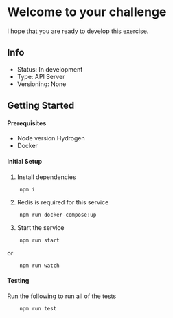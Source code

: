 # Welcome to your challenge

I hope that you are ready to develop this exercise.

## Info
- Status: In development
- Type: API Server
- Versioning: None

## Getting Started

#### Prerequisites
- Node version Hydrogen
- Docker

#### Initial Setup
1. Install dependencies
```
    npm i
```
2. Redis is required for this service
```
    npm run docker-compose:up
```
3. Start the service
```
    npm run start
```
or
```
    npm run watch
```

#### Testing
Run the following to run all of the tests
```
    npm run test
```
